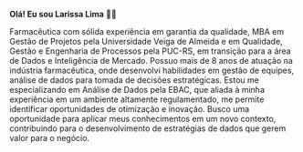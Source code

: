 **Olá! Eu sou Larissa Lima** :wave::smiley:

Farmacêutica com sólida experiência em garantia da qualidade, MBA em Gestão de Projetos pela Universidade Veiga de Almeida e em Qualidade, Gestão e Engenharia de Processos pela PUC-RS, em transição para a área de Dados e Inteligência de Mercado. Possuo mais de 8 anos de atuação na indústria farmacêutica, onde desenvolvi habilidades em gestão de equipes, análise de dados para tomada de decisões estratégicas. Estou me especializando em Análise de Dados pela EBAC, que aliada à minha experiência em um ambiente altamente regulamentado, me permite identificar oportunidades de otimização e inovação. Busco uma oportunidade para aplicar meus conhecimentos em um novo contexto, contribuindo para o desenvolvimento de estratégias de dados que gerem valor para o negócio.

